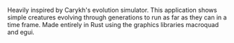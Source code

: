 Heavily inspired by Carykh's evolution simulator. This application shows simple creatures evolving through generations to run as far as they can in a time frame. Made entirely in Rust using the graphics libraries macroquad and egui.
